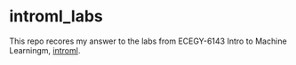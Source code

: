 # introml_labs

This repo recores my answer to the labs from ECEGY-6143 Intro to Machine Learningm, [introml](https://github.com/sdrangan/introml). 




